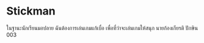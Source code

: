 # Stickman
ในฐานะนักเรียนมอปลาย ฉันต้องการเล่นเกมแก้เบื่อ เพื่อที่ว่าจะเล่นเกมให้สนุก
นายก้องเกียรติ ปักษิน 003
